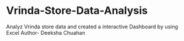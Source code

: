 # Vrinda-Store-Data-Analysis
Analyz Vrinda store data and created a interactive Dashboard by using Excel
Author- Deeksha Chuahan
